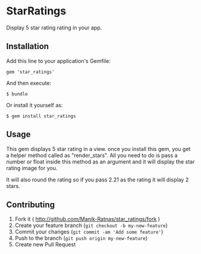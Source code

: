 # StarRatings

Display 5 star rating rating in your app.


## Installation

Add this line to your application's Gemfile:

    gem 'star_ratings'

And then execute:

    $ bundle

Or install it yourself as:

    $ gem install star_ratings

## Usage

This gem displays 5 star rating in a view. once you install this gem, you get a helper method called as "render_stars". All you need to do is pass a number or float inside this method as an argument and it will display the star rating image for you.

It will also round the rating so if you pass 2.21 as the rating it will display 2 stars.



## Contributing

1. Fork it ( http://github.com/Manik-Ratnas/star_ratings/fork )
2. Create your feature branch (`git checkout -b my-new-feature`)
3. Commit your changes (`git commit -am 'Add some feature'`)
4. Push to the branch (`git push origin my-new-feature`)
5. Create new Pull Request
